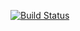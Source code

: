 [![Build Status](https://travis-ci.com/shubich/seawars.svg?branch=master)](https://travis-ci.com/shubich/seawars)

